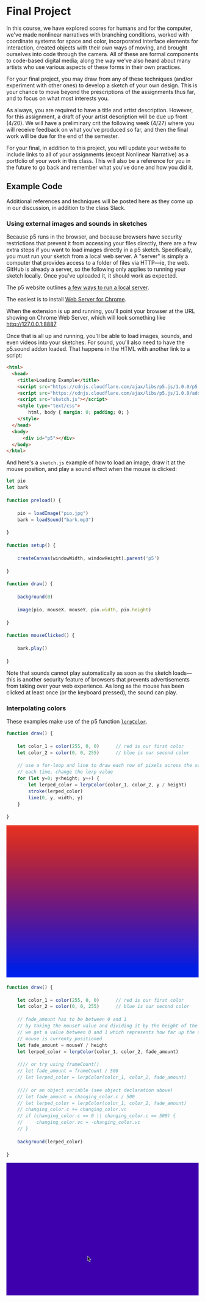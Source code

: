 # Final Project

In this course, we have explored scores for humans and for the computer, we've made nonlinear narratives with branching conditions, worked with coordinate systems for space and color, incorporated interface elements for interaction, created objects with their own ways of moving, and brought ourselves into code through the camera. All of these are formal components to code-based digital media; along the way we've also heard about many artists who use various aspects of these forms in their own practices.

For your final project, you may draw from any of these techniques (and/or experiment with other ones) to develop a sketch of your own design. This is your chance to move beyond the prescriptions of the assignments thus far, and to focus on what most interests you.

As always, you are required to have a title and artist description. However, for this assignment, a draft of your artist description will be due up front (4/20). We will have a preliminary crit the following week (4/27) where you will receive feedback on what you've produced so far, and then the final work will be due for the end of the semester.

For your final, in addition to this project, you will update your website to include links to all of your assignments (except Nonlinear Narrative) as a portfolio of your work in this class. This will also be a reference for you in the future to go back and remember what you've done and how you did it.


## Example Code

Additional references and techniques will be posted here as they come up in our discussion, in addition to the class Slack.

### Using external images and sounds in sketches

Because p5 runs in the browser, and because browsers have security restrictions that prevent it from accessing your files directly, there are a few extra steps if you want to load images directly in a p5 sketch. Specifically, you must run your sketch from a local web server. A "server" is simply a computer that provides access to a folder of files via HTTP—ie, the web. GitHub is already a server, so the following only applies to running your sketch locally. Once you've uploaded it, it should work as expected.

The p5 website outlines [a few ways to run a local server](https://github.com/processing/p5.js/wiki/Local-server).

The easiest is to install [Web Server for Chrome](https://chrome.google.com/webstore/detail/web-server-for-chrome/ofhbbkphhbklhfoeikjpcbhemlocgigb/).

When the extension is up and running, you'll point your browser at the URL showing on Chrome Web Server, which will look something like http://127.0.0.1:8887

Once that is all up and running, you'll be able to load images, sounds, and even videos into your sketches. For sound, you'll also need to have the p5.sound addon loaded. That happens in the HTML with another link to a script:

```html
<html>
  <head>
    <title>Loading Example</title>
    <script src="https://cdnjs.cloudflare.com/ajax/libs/p5.js/1.0.0/p5.js"></script>
    <script src="https://cdnjs.cloudflare.com/ajax/libs/p5.js/1.0.0/addons/p5.sound.js"></script>
    <script src="sketch.js"></script>
    <style type="text/css">
        html, body { margin: 0; padding; 0; }
    </style>
  </head>
  <body>
      <div id="p5"></div>
  </body>
</html>
```

And here's a `sketch.js` example of how to load an image, draw it at the mouse position, and play a sound effect when the mouse is clicked:

```js
let pio
let bark

function preload() {

    pio = loadImage("pio.jpg")
    bark = loadSound("bark.mp3")

}

function setup() {

    createCanvas(windowWidth, windowHeight).parent('p5')

}

function draw() {

    background(0)

    image(pio, mouseX, mouseY, pio.width, pio.height)

}

function mouseClicked() {

    bark.play()

}
```

Note that sounds cannot play automatically as soon as the sketch loads—this is another security feature of browsers that prevents advertisements from taking over your web experience. As long as the mouse has been clicked at least once (or the keyboard pressed), the sound can play.



### Interpolating colors

These examples make use of the p5 function [`lerpColor`](https://p5js.org/reference/#/p5/lerpColor).


```js
function draw() {

    let color_1 = color(255, 0, 0)      // red is our first color
    let color_2 = color(0, 0, 255)      // blue is our second color

    // use a for-loop and line to draw each row of pixels across the screen individually
    // each time, change the lerp value
    for (let y=0; y<height; y++) {
        let lerped_color = lerpColor(color_1, color_2, y / height)
        stroke(lerped_color)
        line(0, y, width, y)
    }

}
```

![](lerpscreen.png)

```js
function draw() {

    let color_1 = color(255, 0, 0)      // red is our first color
    let color_2 = color(0, 0, 255)      // blue is our second color

    // fade_amount has to be between 0 and 1
    // by taking the mouseY value and dividing it by the height of the screen
    // we get a value between 0 and 1 which represents how far up the screen the
    // mouse is currenty positioned
    let fade_amount = mouseY / height
    let lerped_color = lerpColor(color_1, color_2, fade_amount)

    //// or try using frameCount()
    // let fade_amount = frameCount / 500
    // let lerped_color = lerpColor(color_1, color_2, fade_amount)

    //// or an object variable (see object declaration above)
    // let fade_amount = changing_color.c / 500
    // let lerped_color = lerpColor(color_1, color_2, fade_amount)
    // changing_color.c += changing_color.vc
    // if (changing_color.c == 0 || changing_color.c == 500) {
    //     changing_color.vc = -changing_color.vc
    // }

    background(lerped_color)

}
```
![](lerp.gif)

